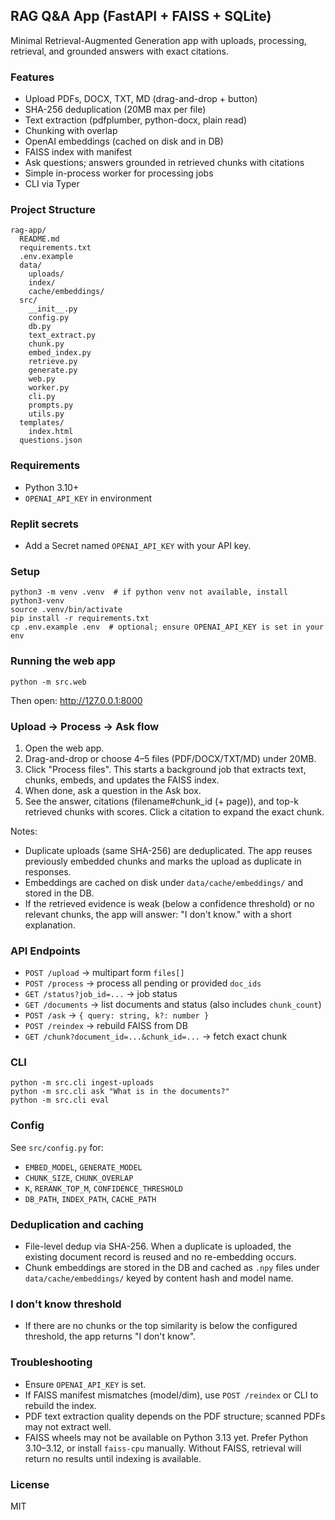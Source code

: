 ## RAG Q&A App (FastAPI + FAISS + SQLite)

Minimal Retrieval-Augmented Generation app with uploads, processing, retrieval, and grounded answers with exact citations.

### Features
- Upload PDFs, DOCX, TXT, MD (drag-and-drop + button)
- SHA-256 deduplication (20MB max per file)
- Text extraction (pdfplumber, python-docx, plain read)
- Chunking with overlap
- OpenAI embeddings (cached on disk and in DB)
- FAISS index with manifest
- Ask questions; answers grounded in retrieved chunks with citations
- Simple in-process worker for processing jobs
- CLI via Typer

### Project Structure
```
rag-app/
  README.md
  requirements.txt
  .env.example
  data/
    uploads/
    index/
    cache/embeddings/
  src/
    __init__.py
    config.py
    db.py
    text_extract.py
    chunk.py
    embed_index.py
    retrieve.py
    generate.py
    web.py
    worker.py
    cli.py
    prompts.py
    utils.py
  templates/
    index.html
  questions.json
```

### Requirements
- Python 3.10+
- `OPENAI_API_KEY` in environment

### Replit secrets
- Add a Secret named `OPENAI_API_KEY` with your API key.

### Setup
```
python3 -m venv .venv  # if python venv not available, install python3-venv
source .venv/bin/activate
pip install -r requirements.txt
cp .env.example .env  # optional; ensure OPENAI_API_KEY is set in your env
```

### Running the web app
```
python -m src.web
```
Then open: http://127.0.0.1:8000

### Upload → Process → Ask flow
1. Open the web app.
2. Drag-and-drop or choose 4–5 files (PDF/DOCX/TXT/MD) under 20MB.
3. Click "Process files". This starts a background job that extracts text, chunks, embeds, and updates the FAISS index.
4. When done, ask a question in the Ask box.
5. See the answer, citations (filename#chunk_id (+ page)), and top-k retrieved chunks with scores. Click a citation to expand the exact chunk.

Notes:
- Duplicate uploads (same SHA-256) are deduplicated. The app reuses previously embedded chunks and marks the upload as duplicate in responses.
- Embeddings are cached on disk under `data/cache/embeddings/` and stored in the DB.
- If the retrieved evidence is weak (below a confidence threshold) or no relevant chunks, the app will answer: "I don't know." with a short explanation.

### API Endpoints
- `POST /upload` → multipart form `files[]`
- `POST /process` → process all pending or provided `doc_ids`
- `GET /status?job_id=...` → job status
- `GET /documents` → list documents and status (also includes `chunk_count`)
- `POST /ask` → `{ query: string, k?: number }`
- `POST /reindex` → rebuild FAISS from DB
- `GET /chunk?document_id=...&chunk_id=...` → fetch exact chunk

### CLI
```
python -m src.cli ingest-uploads
python -m src.cli ask "What is in the documents?"
python -m src.cli eval
```

### Config
See `src/config.py` for:
- `EMBED_MODEL`, `GENERATE_MODEL`
- `CHUNK_SIZE`, `CHUNK_OVERLAP`
- `K`, `RERANK_TOP_M`, `CONFIDENCE_THRESHOLD`
- `DB_PATH`, `INDEX_PATH`, `CACHE_PATH`

### Deduplication and caching
- File-level dedup via SHA-256. When a duplicate is uploaded, the existing document record is reused and no re-embedding occurs.
- Chunk embeddings are stored in the DB and cached as `.npy` files under `data/cache/embeddings/` keyed by content hash and model name.

### I don't know threshold
- If there are no chunks or the top similarity is below the configured threshold, the app returns "I don't know".

### Troubleshooting
- Ensure `OPENAI_API_KEY` is set.
- If FAISS manifest mismatches (model/dim), use `POST /reindex` or CLI to rebuild the index.
- PDF text extraction quality depends on the PDF structure; scanned PDFs may not extract well.
- FAISS wheels may not be available on Python 3.13 yet. Prefer Python 3.10–3.12, or install `faiss-cpu` manually. Without FAISS, retrieval will return no results until indexing is available.

### License
MIT


